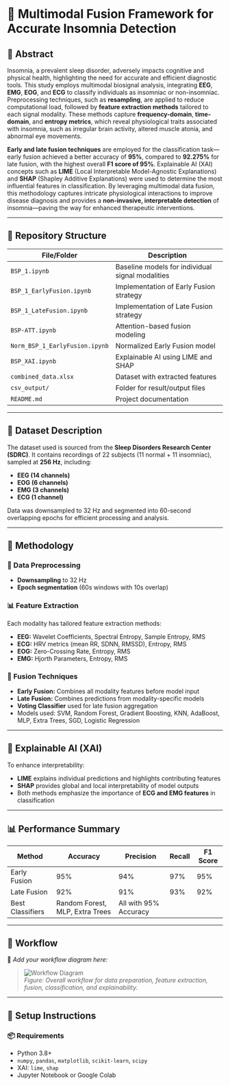 # 🧠 Multimodal Fusion Framework for Accurate Insomnia Detection

## 📄 Abstract

Insomnia, a prevalent sleep disorder, adversely impacts cognitive and physical health, highlighting the need for accurate and efficient diagnostic tools. This study employs multimodal biosignal analysis, integrating **EEG**, **EMG**, **EOG**, and **ECG** to classify individuals as insomniac or non-insomniac. Preprocessing techniques, such as **resampling**, are applied to reduce computational load, followed by **feature extraction methods** tailored to each signal modality. These methods capture **frequency-domain**, **time-domain**, and **entropy metrics**, which reveal physiological traits associated with insomnia, such as irregular brain activity, altered muscle atonia, and abnormal eye movements.

**Early and late fusion techniques** are employed for the classification task—early fusion achieved a better accuracy of **95%**, compared to **92.275%** for late fusion, with the highest overall **F1 score of 95%**. Explainable AI (XAI) concepts such as **LIME** (Local Interpretable Model-Agnostic Explanations) and **SHAP** (Shapley Additive Explanations) were used to determine the most influential features in classification. By leveraging multimodal data fusion, this methodology captures intricate physiological interactions to improve disease diagnosis and provides a **non-invasive, interpretable detection** of insomnia—paving the way for enhanced therapeutic interventions.

---

## 📁 Repository Structure

| File/Folder | Description |
|-------------|-------------|
| `BSP_1.ipynb` | Baseline models for individual signal modalities |
| `BSP_1_EarlyFusion.ipynb` | Implementation of Early Fusion strategy |
| `BSP_1_LateFusion.ipynb` | Implementation of Late Fusion strategy |
| `BSP-ATT.ipynb` | Attention-based fusion modeling |
| `Norm_BSP_1_EarlyFusion.ipynb` | Normalized Early Fusion model |
| `BSP_XAI.ipynb` | Explainable AI using LIME and SHAP |
| `combined_data.xlsx` | Dataset with extracted features |
| `csv_output/` | Folder for result/output files |
| `README.md` | Project documentation |

---

## 🧪 Dataset Description

The dataset used is sourced from the **Sleep Disorders Research Center (SDRC)**. It contains recordings of 22 subjects (11 normal + 11 insomniac), sampled at **256 Hz**, including:

- **EEG (14 channels)**
- **EOG (6 channels)**
- **EMG (3 channels)**
- **ECG (1 channel)**

Data was downsampled to 32 Hz and segmented into 60-second overlapping epochs for efficient processing and analysis.

---

## 🔬 Methodology

### 🔄 Data Preprocessing
- **Downsampling** to 32 Hz
- **Epoch segmentation** (60s windows with 10s overlap)

### 📊 Feature Extraction
Each modality has tailored feature extraction methods:
- **EEG:** Wavelet Coefficients, Spectral Entropy, Sample Entropy, RMS
- **ECG:** HRV metrics (mean RR, SDNN, RMSSD), Entropy, RMS
- **EOG:** Zero-Crossing Rate, Entropy, RMS
- **EMG:** Hjorth Parameters, Entropy, RMS

### 🤖 Fusion Techniques
- **Early Fusion:** Combines all modality features before model input
- **Late Fusion:** Combines predictions from modality-specific models
- **Voting Classifier** used for late fusion aggregation
- Models used: SVM, Random Forest, Gradient Boosting, KNN, AdaBoost, MLP, Extra Trees, SGD, Logistic Regression

---

## 🧠 Explainable AI (XAI)

To enhance interpretability:
- **LIME** explains individual predictions and highlights contributing features
- **SHAP** provides global and local interpretability of model outputs
- Both methods emphasize the importance of **ECG and EMG features** in classification

---

## 📊 Performance Summary

| Method         | Accuracy | Precision | Recall | F1 Score |
|----------------|----------|-----------|--------|----------|
| Early Fusion   | 95%      | 94%       | 97%    | 95%      |
| Late Fusion    | 92%      | 91%       | 93%    | 92%      |
| Best Classifiers | Random Forest, MLP, Extra Trees | All with 95% Accuracy |

---

## 🧭 Workflow

📌 *Add your workflow diagram here:*

> ![Workflow Diagram]("C:\Users\deepu\Downloads\Main.png")  
> _Figure: Overall workflow for data preparation, feature extraction, fusion, classification, and explainability._

---

## 🧰 Setup Instructions

### 📦 Requirements
- Python 3.8+
- `numpy`, `pandas`, `matplotlib`, `scikit-learn`, `scipy`
- XAI: `lime`, `shap`
- Jupyter Notebook or Google Colab

